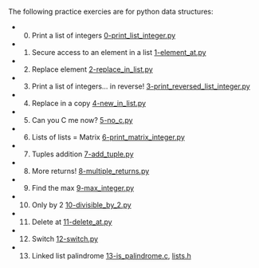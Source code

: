 The following practice exercies are for python data structures:
* 0. Print a list of integers [0-print_list_integer.py](./0-print_list_integer.py)
* 1. Secure access to an element in a list [1-element_at.py](./1-element_at.py)
* 2. Replace element [2-replace_in_list.py](./2-replace_in_list.py)
* 3. Print a list of integers... in reverse! [3-print_reversed_list_integer.py](./3-print_reversed_list_integer.py)
* 4. Replace in a copy [4-new_in_list.py](./4-new_in_list.py)
* 5. Can you C me now? [5-no_c.py](./5-no_c.py)
* 6. Lists of lists = Matrix [6-print_matrix_integer.py](./6-print_matrix_integer.py)
* 7. Tuples addition [7-add_tuple.py](./7-add_tuple.py)
* 8. More returns! [8-multiple_returns.py](./8-multiple_returns.py)
* 9. Find the max [9-max_integer.py](./9-max_integer.py)
* 10. Only by 2 [10-divisible_by_2.py](./10-divisible_by_2.py)
* 11. Delete at [11-delete_at.py](./11-delete_at.py)
* 12. Switch [12-switch.py](./12-switch.py)
* 13. Linked list palindrome [13-is_palindrome.c](./13-is_palindrome.c), [lists.h](./lists.h)
